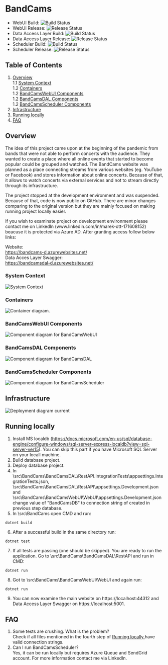 # BandCams

- WebUI Build: ![Build Status](
https://dev.azure.com/wilkusania/BandCams/_apis/build/status/BandCamsWebUIBuild "Build Status")
- WebUI Release: ![Release Status](
https://vsrm.dev.azure.com/wilkusania/_apis/public/Release/badge/8b414c84-d903-43da-a74b-90d6eadcc40c/3/3 "Release Status")
- Data Access Layer Build: ![Build Status](
https://dev.azure.com/wilkusania/BandCams/_apis/build/status/BandCamsDALBuild "Build Status")
- Data Access Layer Release: ![Release Status](
https://vsrm.dev.azure.com/wilkusania/_apis/public/Release/badge/8b414c84-d903-43da-a74b-90d6eadcc40c/2/2 "Release Status")
- Scheduler Build: ![Build Status](
https://dev.azure.com/wilkusania/BandCams/_apis/build/status/BandCamsSchedulerPipeline "Build Status")
- Scheduler Release: ![Release Status](
https://vsrm.dev.azure.com/wilkusania/_apis/public/Release/badge/8b414c84-d903-43da-a74b-90d6eadcc40c/4/4 "Release Status")

## Table of Contents
1. [ Overview ](#overview)<br/>
1.1 [ System Context ](#systemContext)<br/>
1.2 [ Containers ](#containers)<br/>
1.2 [ BandCamsWebUI Components ](#webuicomponents)<br/>
1.2 [ BandCamsDAL Components ](#dalcomponents)<br/>
1.2 [ BandCamsScheduler Components ](#schedulercomponents)<br/>
2. [ Infrastructure ](#infrastructure)<br/>
3. [ Running locally ](#runlocal)<br/>
4. [ FAQ ](#faq)<br/>

<a name="overview"></a>
## Overview
<p>The idea of this project came upon at the beginning of the pandemic from bands that were not able to perform concerts with the audience. They wanted to create a place where all online events that started to become popular could be grouped and watched. The BandCams website was planned as a place connecting streams from various websites (eg. YouTube or Facebook) and stores information about online concerts. Because of that, it allows to watch concerts via external services and not to stream directly through its infrastructure.</p>
<p>The project stopped at the development environment and was suspended. Because of that, code is now public on GitHub. There are minor changes comparing to the original version but they are mainly focused on making running project locally easier.</p>
<p>If you wish to examinate project on development environment please contact me on LinkedIn (www.linkedin.com/in/marek-ott-171608152) beacuse it is protected via Azure AD. After granting access follow below links:</p>

Website:<br/>
https://bandcams-d.azurewebsites.net/<br/>
Data Acces Layer Swagger:<br/>
https://bandcamsdal-d.azurewebsites.net/

<a name="systemContext"></a>
### System Context
<p>
  <img src="documentation/Level 1 System Context diagram.png" alt="System Context"/>
</p>

<a name="containers"></a>
### Containers
<p>
  <img src="documentation/Level 2 Container diagram.png" alt="Container diagram."/>
</p>

<a name="webuicomponents"></a>
### BandCamsWebUI Components
<p>
  <img src="documentation/Level 3 Component diagram for BandCamsWebUI.png" alt="Component diagram for BandCamsWebUI"/>
</p>

<a name="dalcomponents"></a>
### BandCamsDAL Components
<p>
  <img src="documentation/Level 3 Component diagram for BandCamsDAL.png" alt="Component diagram for BandCamsDAL"/>
</p>

<a name="schedulercomponents"></a>
### BandCamsScheduler Components
<p>
  <img src="documentation/Level 3 Component diagram for BandCamsScheduler.png" alt="Component diagram for BandCamsScheduler"/>
</p>

<a name="infrastructure"></a>
## Infrastructure

<p>
  <img src="documentation/Deployment diagram current.png" alt="Deployment diagram current"/>
</p>

<a name="runlocal"></a>
## Running locally
1. Install MS localdb (https://docs.microsoft.com/en-us/sql/database-engine/configure-windows/sql-server-express-localdb?view=sql-server-ver15). You can skip this part if you have Microsoft SQL Server on your locall machine.<br/>
2. Build database project.<br/>
3. Deploy database project.<br/>
4. In \src\BandCams\BandCamsDAL\RestAPI.IntegrationTests\appsettings.IntegrationTests.json, \src\BandCams\BandCamsDAL\RestAPI\appsettings.Development.json and \src\BandCams\BandCamsWebUI\WebUI\appsettings.Development.json change value of "BandCamsDB" to connection string of created in previous step database.<br/>
5. In \src\BandCams open CMD and run:
```
dotnet build
```
6. After a successful build in the same directory run:
```
dotnet test
```
7. If all tests are passing (one should be skipped). You are ready to run the application. Go to \src\BandCams\BandCamsDAL\RestAPI and run in CMD:
```
dotnet run
```
8. Got to \src\BandCams\BandCamsWebUI\WebUI and again run:
```
dotnet run
```
9. You can now examine the main website on https://localhost:44312 and Data Access Layer Swagger on https://localhost:5001.

<a name="faq"></a>
## FAQ
1. Some tests are crushing. What is the problem?<br/>
Check if all files mentioned in the fourth step of [ Running locally ](#runlocal) have valid connection strings.
2. Can I run BandCamsScheduler?<br/>
Yes, it can be run locally but requires Azure Queue and SendGrid account. For more information contact me via LinkedIn.
